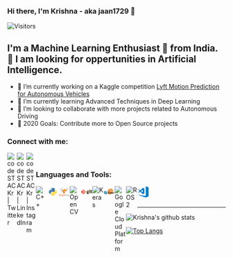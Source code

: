 ### Hi there, I'm Krishna - aka jaan1729 👋

![Visitors](https://komarev.com/ghpvc/?username=jaan1729&color=orange)


## I'm a Machine Learning Enthusiast 🚀 from India. 🔭 I am looking for oppertunities in Artificial Intelligence.

- 🔭 I’m currently working on a Kaggle competition [Lyft Motion Prediction for Autonomous Vehicles](https://www.kaggle.com/c/lyft-motion-prediction-autonomous-vehicles/overview)
- 🌱 I’m currently learning Advanced Techniques in Deep Learning 
- 👯 I’m looking to collaborate with more projects related to Autonomous Driving
- 🥅 2020 Goals: Contribute more to Open Source projects


### Connect with me:

[<img align="left" alt="codeSTACKr | Twitter" width="22px" src="https://cdn.jsdelivr.net/npm/simple-icons@v3/icons/twitter.svg" />](https://twitter.com/jaan9620)
[<img align="left" alt="codeSTACKr | LinkedIn" width="22px" src="https://cdn.jsdelivr.net/npm/simple-icons@v3/icons/linkedin.svg" />](https://www.linkedin.com/in/krishnanjana-reddy-gangireddy/)
[<img align="left" alt="codeSTACKr | Instagram" width="22px" src="https://cdn.jsdelivr.net/npm/simple-icons@v3/icons/instagram.svg" />](https://www.instagram.com/krishh_na.g/)

<br />

### Languages and Tools:


<img align="left" alt="C++" width="26px" src="https://cdn.jsdelivr.net/npm/simple-icons@v3/icons/cplusplus.svg" />
<img align="left" alt="Python" width="26px" src="https://raw.githubusercontent.com/github/explore/80688e429a7d4ef2fca1e82350fe8e3517d3494d/topics/python/python.png" />
<img align="left" alt="Tensorflow" width="26px" src="https://raw.githubusercontent.com/github/explore/80688e429a7d4ef2fca1e82350fe8e3517d3494d/topics/tensorflow/tensorflow.png" />
<img align="left" alt="OpenCV" width="26px" src="https://avatars1.githubusercontent.com/u/5009934?s=200&v=4" />
<img align="left" alt="Git" width="26px" src="https://raw.githubusercontent.com/github/explore/80688e429a7d4ef2fca1e82350fe8e3517d3494d/topics/git/git.png" />
<img align="left" alt="Keras" width="26px" src="https://avatars2.githubusercontent.com/u/34455048?s=200&v=4" />
<img align="left" alt="scikit-learn" width="26px" src="https://raw.githubusercontent.com/github/explore/80688e429a7d4ef2fca1e82350fe8e3517d3494d/topics/scikit-learn/scikit-learn.png" />
<img align="left" alt="Google Cloud Platform" width="26px" src="https://avatars0.githubusercontent.com/u/2810941?s=200&v=4" />
<img align="left" alt="ROS2" width="26px" src="https://avatars1.githubusercontent.com/u/3979232?s=200&v=4" />
<img align="left" alt="Visual Studio Code" width="26px" src="https://raw.githubusercontent.com/github/explore/80688e429a7d4ef2fca1e82350fe8e3517d3494d/topics/visual-studio-code/visual-studio-code.png" />

<br />
<br />

---


![Krishna's github stats](https://github-readme-stats.vercel.app/api?username=jaan1729&show_icons=true&theme=radical&count_private=true)

[![Top Langs](https://github-readme-stats.vercel.app/api/top-langs/?username=jaan1729&layout=compact&theme=radical)](https://github.com/jaan1729/github-readme-stats)

